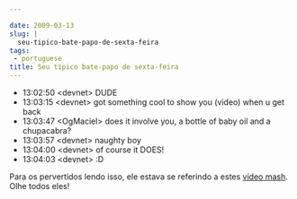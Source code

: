 ```yaml
---

date: 2009-03-13
slug: |
  seu-tipico-bate-papo-de-sexta-feira
tags:
 - portuguese
title: Seu típico bate-papo de sexta-feira
---
```


-   13:02:50 \<devnet\> DUDE 
-   13:03:15 \<devnet\> got something cool to show you (video) when u
    get back
-   13:03:47 \<OgMaciel\> does it involve you, a bottle of baby oil and
    a chupacabra? 
-   13:03:57 \<devnet\> naughty boy 
-   13:04:00 \<devnet\> of course it DOES! 
-   13:04:03 \<devnet\> :D

Para os pervertidos lendo isso, ele estava se referindo a estes [vídeo
mash](http://thru-you.com). Olhe todos eles!
